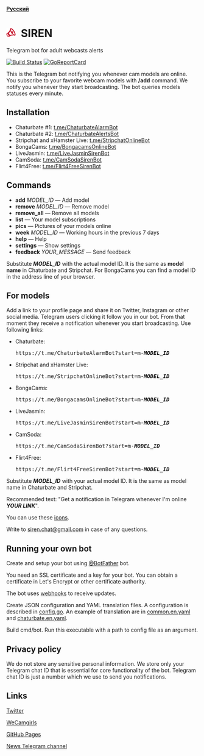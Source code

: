 __[Русский](README-ru.md)__

<img src="docs/icons/siren.svg" width="24" height="24">&ensp;SIREN
==================================================================
Telegram bot for adult webcasts alerts

[![Build Status](https://travis-ci.org/bcmk/siren.png)](https://travis-ci.org/bcmk/siren)
[![GoReportCard](http://goreportcard.com/badge/bcmk/siren)](http://goreportcard.com/report/bcmk/siren)

This is the Telegram bot notifying you whenever cam models are online.
You subscribe to your favorite webcam models with __/add__ command.
We notify you whenever they start broadcasting.
The bot queries models statuses every minute.

Installation
------------

* Chaturbate #1: [t.me/ChaturbateAlarmBot](https://t.me/ChaturbateAlarmBot)
* Chaturbate #2: [t.me/ChaturbateAlertsBot](https://t.me/ChaturbateAlertsBot)
* Stripchat and xHamster Live: [t.me/StripchatOnlineBot](https://t.me/StripchatOnlineBot)
* BongaCams: [t.me/BongacamsOnlineBot](https://t.me/BongacamsOnlineBot)
* LiveJasmin: [t.me/LiveJasminSirenBot](https://t.me/LiveJasminSirenBot)
* CamSoda: [t.me/CamSodaSirenBot](https://t.me/CamSodaSirenBot)
* Flirt4Free: [t.me/Flirt4FreeSirenBot](https://t.me/Flirt4FreeSirenBot)

Commands
--------

* __add__ _MODEL_ID_ — Add model
* __remove__ _MODEL_ID_ — Remove model
* __remove_all__ — Remove all models
* __list__ — Your model subscriptions
* __pics__ — Pictures of your models online
* __week__ _MODEL_ID_ — Working hours in the previous 7 days
* __help__ — Help
* __settings__ — Show settings
* __feedback__ _YOUR_MESSAGE_ — Send feedback

Substitute ___MODEL_ID___ with the actual model ID.
It is the same as __model name__ in Chaturbate and Stripchat.
For BongaCams you can find a model ID in the address line of your browser.

For models
----------

Add a link to your profile page and share it on Twitter, Instagram or other social media.
Telegram users clicking it follow you in our bot.
From that moment they receive a notification whenever you start broadcasting.
Use following links:

* Chaturbate:  
  <pre>https://t.me/ChaturbateAlarmBot?start=m-<b><i>MODEL_ID</i></b></pre>
* Stripchat and xHamster Live:  
  <pre>https://t.me/StripchatOnlineBot?start=m-<b><i>MODEL_ID</i></b></pre>
* BongaCams:  
  <pre>https://t.me/BongacamsOnlineBot?start=m-<b><i>MODEL_ID</i></b></pre>
* LiveJasmin:  
  <pre>https://t.me/LiveJasminSirenBot?start=m-<b><i>MODEL_ID</i></b></pre>
* CamSoda:  
  <pre>https://t.me/CamSodaSirenBot?start=m-<b><i>MODEL_ID</i></b></pre>
* Flirt4Free:  
  <pre>https://t.me/Flirt4FreeSirenBot?start=m-<b><i>MODEL_ID</i></b></pre>

Substitute ___MODEL_ID___ with your actual model ID.
It is the same as model name in Chaturbate and Stripchat.

Recommended text: "Get a notification in Telegram whenever I'm online ___YOUR LINK___".

You can use these [icons](https://github.com/bcmk/siren/tree/master/docs/icons).

Write to siren.chat@gmail.com in case of any questions.

Running your own bot
--------------------

Create and setup your bot using [@BotFather](https://telegram.me/BotFather) bot.

You need an SSL certificate and a key for your bot.
You can obtain a certificate in Let's Encrypt or other certificate authority.

The bot uses [webhooks](https://core.telegram.org/bots/webhooks) to receive updates.

Create JSON configuration and YAML translation files.
A configuration is described in [config.go](https://github.com/bcmk/siren/tree/master/cmd/bot/config.go).
An example of translation are in [common.en.yaml](https://github.com/bcmk/siren/tree/master/res/translations/common.en.yaml) and [chaturbate.en.yaml](https://github.com/bcmk/siren/tree/master/res/translations/chaturbate.en.yaml).

Build cmd/bot. Run this executable with a path to config file as an argument.

Privacy policy
--------------

We do not store any sensitive personal information.
We store only your Telegram chat ID that is essential for core functionality of the bot.
Telegram chat ID is just a number which we use to send you notifications.

Links
-----

[Twitter](https://twitter.com/siren_tlg)

[WeCamgirls](https://www.wecamgirls.com/users/sirenbot)

[GitHub Pages](https://siren.chat)

[News Telegram channel](https://t.me/siren_telegram_bot)
